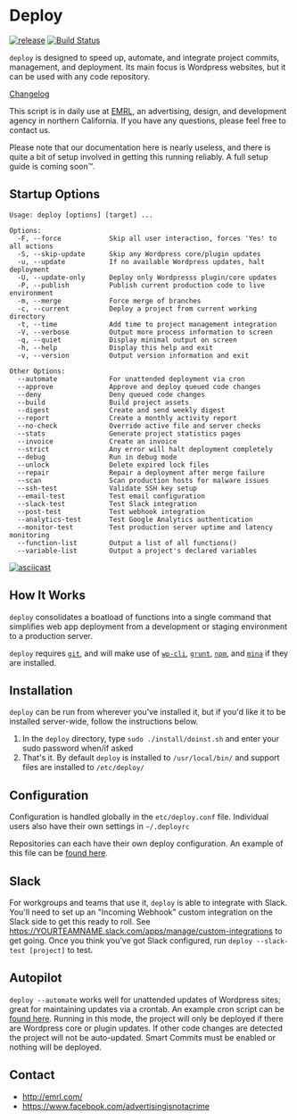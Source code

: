 # Deploy

[![release](https://img.shields.io/badge/release-v3.7.2-blue.svg?style=flat)](https://github.com/EMRL/deploy/releases/latest)
[![Build Status](https://travis-ci.org/EMRL/deploy.svg?branch=master)](https://travis-ci.org/EMRL/deploy)

`deploy` is designed to speed up, automate, and integrate project commits, management, and deployment. Its main focus is Wordpress websites, but it can be used with any code repository. 

[Changelog](https://github.com/EMRL/deploy/blob/master/CHANGELOG.md)

This script is in daily use at [EMRL](http://emrl.com), an advertising, design, and development agency in northern California. If you have any questions, please feel free to contact us.

Please note that our documentation here is nearly useless, and there is quite a bit of setup involved in getting this running reliably. A full setup guide is coming soon™.

## Startup Options

```
Usage: deploy [options] [target] ...

Options:
  -F, --force            Skip all user interaction, forces 'Yes' to all actions
  -S, --skip-update      Skip any Wordpress core/plugin updates
  -u, --update           If no available Wordpress updates, halt deployment
  -U, --update-only      Deploy only Wordpresss plugin/core updates
  -P, --publish          Publish current production code to live environment
  -m, --merge            Force merge of branches
  -c, --current          Deploy a project from current working directory          
  -t, --time             Add time to project management integration
  -V, --verbose          Output more process information to screen
  -q, --quiet            Display minimal output on screen
  -h, --help             Display this help and exit
  -v, --version          Output version information and exit

Other Options:
  --automate             For unattended deployment via cron
  --approve              Approve and deploy queued code changes
  --deny                 Deny queued code changes
  --build                Build project assets
  --digest               Create and send weekly digest
  --report               Create a monthly activity report
  --no-check             Override active file and server checks
  --stats                Generate project statistics pages
  --invoice              Create an invoice
  --strict               Any error will halt deployment completely
  --debug                Run in debug mode
  --unlock               Delete expired lock files
  --repair               Repair a deployment after merge failure
  --scan                 Scan production hosts for malware issues
  --ssh-test             Validate SSH key setup
  --email-test           Test email configuration
  --slack-test           Test Slack integration
  --post-test            Test webhook integration  
  --analytics-test       Test Google Analytics authentication
  --monitor-test         Test production server uptime and latency monitoring
  --function-list        Output a list of all functions()
  --variable-list        Output a project's declared variables
```

[![asciicast](https://asciinema.org/a/mMCid9O2BK7JrpocQuSl3CRkP.png)](https://asciinema.org/a/mMCid9O2BK7JrpocQuSl3CRkP?t=0)

## How It Works

`deploy` consolidates a boatload of functions into a single command that simplifies web app deployment from a development or staging environment to a production server. 

`deploy` requires [`git`](https://git-scm.com/), and will make use of [`wp-cli`](http://wp-cli.org/), [`grunt`](http://gruntjs.com/), [`npm`](https://www.npmjs.com/), and  [`mina`](http://nadarei.co/mina/) if they are installed.

## Installation

`deploy` can be run from wherever you've installed it, but if you'd like it to be installed server-wide, follow the instructions below. 

1. In the `deploy` directory, type `sudo ./install/doinst.sh` and enter your sudo password when/if asked
2. That's it. By default `deploy` is installed to `/usr/local/bin/` and support files are installed to `/etc/deploy/`

## Configuration

Configuration is handled globally in the `etc/deploy.conf` file. Individual users also have their own settings in `~/.deployrc`

Repositories can each have their own deploy configuration. An example of this file can be [found here](https://github.com/EMRL/deploy/blob/master/etc/deploy.sh).

## Slack

For workgroups and teams that use it, `deploy` is able to integrate with Slack. You'll need to set up an "Incoming Webhook" custom integration on the Slack side to get this ready to roll. See https://YOURTEAMNAME.slack.com/apps/manage/custom-integrations to get going. Once you think you've got Slack configured, run `deploy --slack-test [project]` to test.

## Autopilot

`deploy --automate` works well for unattended updates of Wordpress sites; great for maintaining updates via a crontab. An example cron script can be [found here](https://github.com/EMRL/deploy/blob/master/etc/cron/deploy.cron.example). Running in this mode, the project will only be deployed if there are Wordpress core or plugin updates. If other code changes are detected the project will not be auto-updated. Smart Commits must be enabled or nothing will be deployed.

## Contact

* <http://emrl.com/>
* <https://www.facebook.com/advertisingisnotacrime>

